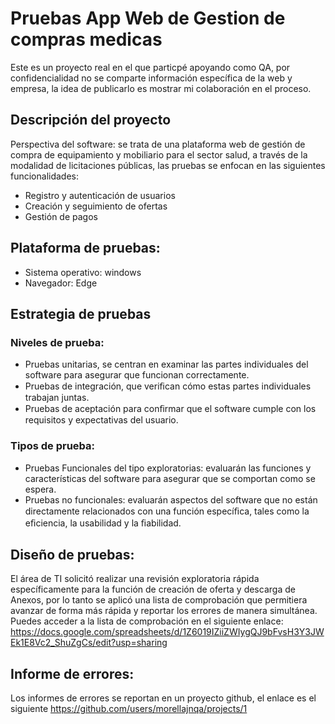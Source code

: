 # Pruebas App Web de Gestion de compras medicas
Este es un proyecto real en el que particpé apoyando como QA, por confidencialidad no se comparte información específica de la web y empresa, la idea de publicarlo es mostrar mi colaboración en el proceso.

## Descripción del proyecto
Perspectiva del software: se trata de una plataforma web de gestión de compra de equipamiento y mobiliario para el sector salud, a través de la modalidad de licitaciones públicas, las pruebas se enfocan en las siguientes funcionalidades:
- Registro y autenticación de usuarios
- Creación y seguimiento de ofertas
- Gestión de pagos

## Plataforma de pruebas: 
- Sistema operativo: windows
- Navegador: Edge

## Estrategia de pruebas
### Niveles de prueba: 
- Pruebas unitarias, se centran en examinar las partes individuales del software para asegurar que funcionan correctamente. 
- Pruebas de integración, que veriﬁcan cómo estas partes individuales trabajan juntas. 
- Pruebas de aceptación para conﬁrmar que el software cumple con los requisitos y expectativas del usuario.

### Tipos de prueba:
- Pruebas Funcionales del tipo exploratorias: evaluarán las funciones y características del software para asegurar que se comportan como se espera.
- Pruebas no funcionales: evaluarán aspectos del software que no están directamente relacionados con una función especíﬁca, tales como la eﬁciencia, la usabilidad y la
ﬁabilidad.

## Diseño de pruebas:
El área de TI solicitó realizar una revisión exploratoria rápida específicamente para la función de creación de oferta y descarga de Anexos, por lo tanto se aplicó una lista de comprobación que permitiera avanzar de forma más rápida y reportar los errores de manera simultánea. Puedes acceder a la lista de comprobación en el siguiente enlace:
https://docs.google.com/spreadsheets/d/1Z6019IZiiZWIygQJ9bFvsH3Y3JWEk1E8Vc2_ShuZgCs/edit?usp=sharing

## Informe de errores:
Los informes de errores se reportan en un proyecto github, el enlace es el siguiente https://github.com/users/morellajnqa/projects/1





